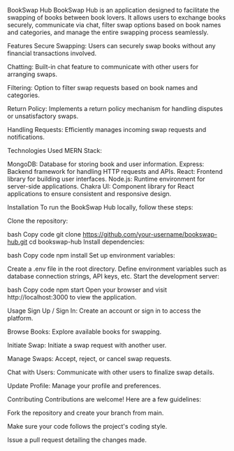 BookSwap Hub
BookSwap Hub is an application designed to facilitate the swapping of books between book lovers. It allows users to exchange books securely, communicate via chat, filter swap options based on book names and categories, and manage the entire swapping process seamlessly.


Features
Secure Swapping: Users can securely swap books without any financial transactions involved.


Chatting: Built-in chat feature to communicate with other users for arranging swaps.


Filtering: Option to filter swap requests based on book names and categories.


Return Policy: Implements a return policy mechanism for handling disputes or unsatisfactory swaps.


Handling Requests: Efficiently manages incoming swap requests and notifications.


Technologies Used
MERN Stack:

MongoDB: Database for storing book and user information.
Express: Backend framework for handling HTTP requests and APIs.
React: Frontend library for building user interfaces.
Node.js: Runtime environment for server-side applications.
Chakra UI: Component library for React applications to ensure consistent and responsive design.


Installation
To run the BookSwap Hub locally, follow these steps:

Clone the repository:

bash
Copy code
git clone https://github.com/your-username/bookswap-hub.git
cd bookswap-hub
Install dependencies:

bash
Copy code
npm install
Set up environment variables:

Create a .env file in the root directory.
Define environment variables such as database connection strings, API keys, etc.
Start the development server:

bash
Copy code
npm start
Open your browser and visit http://localhost:3000 to view the application.

Usage
Sign Up / Sign In: Create an account or sign in to access the platform.

Browse Books: Explore available books for swapping.

Initiate Swap: Initiate a swap request with another user.

Manage Swaps: Accept, reject, or cancel swap requests.

Chat with Users: Communicate with other users to finalize swap details.

Update Profile: Manage your profile and preferences.


Contributing
Contributions are welcome! Here are a few guidelines:

Fork the repository and create your branch from main.

Make sure your code follows the project's coding style.

Issue a pull request detailing the changes made.
